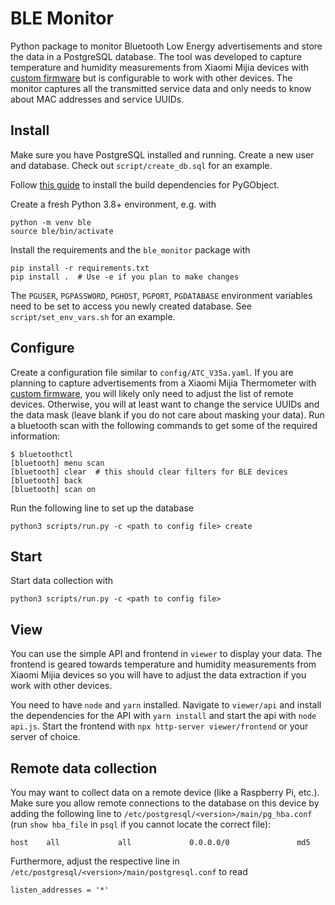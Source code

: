 # BLE Monitor

Python package to monitor Bluetooth Low Energy advertisements and store the data in a PostgreSQL database. The tool was developed to capture temperature and humidity measurements from Xiaomi Mijia devices with [custom firmware](https://github.com/atc1441/ATC_MiThermometer) but is configurable to work with other devices. The monitor captures all the transmitted service data and only needs to know about MAC addresses and service UUIDs.

## Install

Make sure you have PostgreSQL installed and running. Create a new user and database. Check out `script/create_db.sql` for an example.

Follow [this guide](https://pygobject.readthedocs.io/en/latest/getting_started.html#ubuntu-getting-started) to install the build dependencies for PyGObject.

Create a fresh Python 3.8+ environment, e.g. with

```
python -m venv ble
source ble/bin/activate
```

Install the requirements and the `ble_monitor` package with

```
pip install -r requirements.txt
pip install .  # Use -e if you plan to make changes
```

The `PGUSER`, `PGPASSWORD`, `PGHOST`, `PGPORT`, `PGDATABASE` environment variables need to be set to access you newly created database. See `script/set_env_vars.sh` for an example.

## Configure

Create a configuration file similar to `config/ATC_V35a.yaml`. If you are planning to capture advertisements from a Xiaomi Mijia Thermometer with [custom firmware](https://github.com/atc1441/ATC_MiThermometer), you will likely only need to adjust the list of remote devices. Otherwise, you will at least want to change the service UUIDs and the data mask (leave blank if you do not care about masking your data). Run a bluetooth scan with the following commands to get some of the required information:

```
$ bluetoothctl
[bluetooth] menu scan
[bluetooth] clear  # this should clear filters for BLE devices
[bluetooth] back
[bluetooth] scan on
```

Run the following line to set up the database

```
python3 scripts/run.py -c <path to config file> create
```

## Start

Start data collection with

```
python3 scripts/run.py -c <path to config file>
```

## View

You can use the simple API and frontend in `viewer` to display your data. The frontend is geared towards temperature and humidity measurements from Xiaomi Mijia devices so you will have to adjust the data extraction if you work with other devices.

You need to have `node` and `yarn` installed. Navigate to `viewer/api` and install the dependencies for the API with `yarn install` and start the api with `node api.js`. Start the frontend with `npx http-server viewer/frontend` or your server of choice.

## Remote data collection

You may want to collect data on a remote device (like a Raspberry Pi, etc.). Make sure you allow remote connections to the database on this device by adding the following line to `/etc/postgresql/<version>/main/pg_hba.conf` (run `show hba_file` in `psql` if you cannot locate the correct file):

```
host    all             all             0.0.0.0/0               md5
```

Furthermore, adjust the respective line in `/etc/postgresql/<version>/main/postgresql.conf` to read

```
listen_addresses = '*'
```
